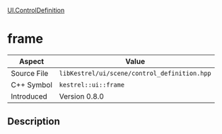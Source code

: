 [UI.ControlDefinition](index.md)
# frame
| Aspect | Value |
| --- | --- |
| Source File | `libKestrel/ui/scene/control_definition.hpp` |
| C++ Symbol | `kestrel::ui::frame` |
| Introduced | Version 0.8.0 |
## Description
